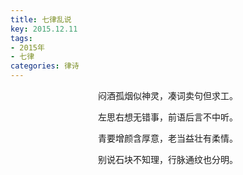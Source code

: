 ```yaml
---
title: 七律乱说
key: 2015.12.11
tags: 
- 2015年 
- 七律
categories: 律诗
---
```


<p align="center">闷酒孤烟似神灵，凑词卖句但求工。
</p>
<p align="center">左思右想无错事，前语后言不中听。
</p>
<p align="center">青要增颜含厚意，老当益壮有柔情。
</p>
<p align="center">别说石块不知理，行脉通纹也分明。
</p>
